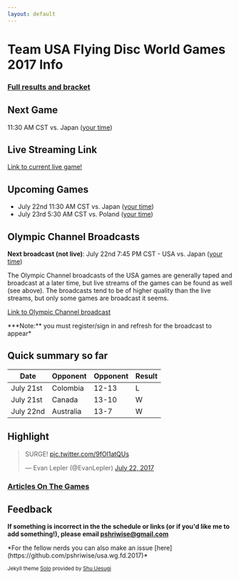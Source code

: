 ```yaml
---
layout: default
---
```


# Team USA Flying Disc World Games 2017 Info

### [Full results and bracket](https://worldgames2017.sportresult.com/hide/en/-120/Comp/Info/EventSummary/FDX400000)

## Next Game

11:30 AM CST vs. Japan ([your time](https://www.timeanddate.com/worldclock/fixedtime.html?iso=20170722T1830&p1=664))

## Live Streaming Link

[Link to current live game!](http://wizja.tv/watch.php?id=77)

## Upcoming Games

* July 22nd 11:30 AM CST vs. Japan ([your time](https://www.timeanddate.com/worldclock/fixedtime.html?iso=20170722T1830&p1=664))
* July 23rd 5:30 AM CST vs. Poland ([your time](https://www.timeanddate.com/worldclock/fixedtime.html?iso=20170723T1230&p1=664))

## Olympic Channel Broadcasts

**Next broadcast (not live)**: July 22nd 7:45 PM CST - USA vs. Japan ([your time](https://www.timeanddate.com/worldclock/fixedtime.html?iso=20170723T0245&p1=664))

The Olympic Channel broadcasts of the USA games are generally taped and broadcast at a later time, but live streams of the games can be found as well (see above). The broadcasts tend to be of higher quality than the live streams, but only some games are broadcast it seems.

[Link to Olympic Channel broadcast](https://www.olympicchannel.com/en/home-signed-in/)
<p></p>
***Note:** you must register/sign in and refresh for the broadcast to appear*

## Quick summary so far

| Date      | Opponent  | Opponent | Result |
|-----------|-----------|----------|--------|
| July 21st | Colombia  | 12-13    | L      |
| July 21st | Canada    | 13-10    | W      |
| July 22nd | Australia | 13-7     | W      |

## Highlight

<blockquote class="twitter-video" data-lang="en"><p lang="en" dir="ltr">SURGE! <a href="https://t.co/9fOl1atQUs">pic.twitter.com/9fOl1atQUs</a></p>&mdash; Evan Lepler (@EvanLepler) <a href="https://twitter.com/EvanLepler/status/888717078374612993">July 22, 2017</a></blockquote>
<script async src="//platform.twitter.com/widgets.js" charset="utf-8"></script>

### [Articles On The Games](http://nationalteam.usaultimate.org/world-games/news/)


## Feedback

**If something is incorrect in the the schedule or links (or if you'd like me to add something!), please email pshriwise@gmail.com**
<p></p>
*For the fellow nerds you can also make an issue [here](https://github.com/pshriwise/usa.wg.fd.2017)*


<sub>Jekyll theme [Solo](https://github.com/chibicode/solo) provided by [Shu Uesugi](https://github.com/chibicode)</sub>